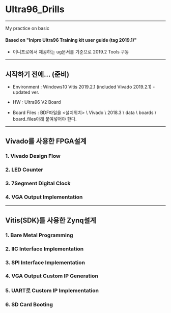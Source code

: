 # Ultra96_Drills
------------------
My practice on basic

#### Based on "Inipro Ultra96 Training kit user guide (tag 2019.1)"
   - 이니프로에서 제공하는 ug문서를 기준으로 2019.2 Tools 구동

------------------
## 시작하기 전에... (준비)
   - Environment  :
         Windows10 
         Vitis 2019.2.1 (included Vivado 2019.2.1) - updated ver.
         
   - HW           : 
         Ultra96 V2 Board
         
   - Board Files  : 
         BDF파일을 <설치위치> \ Vivado \ 2018.3 \ data \ boards \ board_files아래 붙여넣어야 한다.
         
------------------

## Vivado를 사용한 FPGA설계

### 1. Vivado Design Flow
### 2. LED Counter
### 3. 7Segment Digital Clock
### 4. VGA Output Implementation

------------------
## Vitis(SDK)를 사용한 Zynq설계
### 1. Bare Metal Programming
### 2. IIC Interface Implementation
### 3. SPI Interface Implementation
### 4. VGA Output Custom IP Generation
### 5. UART로 Custom IP Implementation
### 6. SD Card Booting
